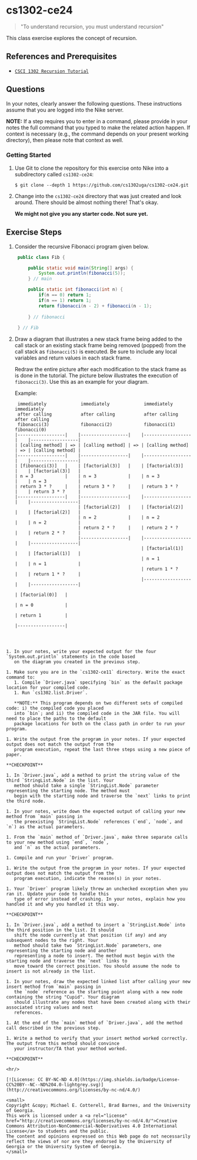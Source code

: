 # cs1302-ce24

> "To understand recursion, you must understand recursion"

This class exercise explores the concept of recursion.

## References and Prerequisites

* [`CSCI 1302 Recursion Tutorial`](https://github.com/cs1302uga/cs1302-tutorials/blob/master/recursion.md)

## Questions

In your notes, clearly answer the following questions. These instructions assume that you are 
logged into the Nike server. 

**NOTE:** If a step requires you to enter in a command, please provide in your notes the full 
command that you typed to make the related action happen. If context is necessary (e.g., the 
command depends on your present working directory), then please note that context as well.

### Getting Started

1. Use Git to clone the repository for this exercise onto Nike into a subdirectory called `cs1302-ce24`:

   ```
   $ git clone --depth 1 https://github.com/cs1302uga/cs1302-ce24.git
   ```

1. Change into the `cs1302-ce24` directory that was just created and look around. There should be
   almost nothing there! That's okay.

    **We might not give you any starter code.  Not sure yet.**
   
## Exercise Steps

1. Consider the recursive Fibonacci program given below.

   ```java
    public class Fib {

        public static void main(String[] args) {
            System.out.println(fibonacci(5));
        } // main

        public static int fibonacci(int n) {
            if(n == 0) return 1;
            if(n == 1) return 1;
            return fibonacci(n - 2) + fibonacci(n - 1);
                
        } // fibonacci
        
    } // Fib
    ```

1. Draw a diagram that illustrates a new stack frame being added to the call stack or an existing stack frame
   being removed (popped) from the call stack as `fibonacci(5)` is executed. Be sure to include any local variables
   and return values in each stack frame.
    
   Redraw the entire picture after each modification to the stack frame as is done in the tutorial.
   The picture below illustrates the execution of `fibonacci(3)`. Use this as an example for your diagram.
   
   Example:
    ```
     immediately             immediately             immediately             immediately
     after calling           after calling           after calling           after calling 
     fibonacci(3)            fibonacci(2)            fibonacci(1)            fibonacci(0)
    |------------------|    |------------------|    |------------------|    |------------------|
    | [calling method] | => | [calling method] | => | [calling method] | => | [calling method] |
    |------------------|    |------------------|    |------------------|    |------------------|
    | [fibonacci(3)]   |    | [factorial(3)]   |    | [factorial(3)]   |    | [factorial(3)]   |
    | n = 3            |    | n = 3            |    | n = 3            |    | n = 3            |
    | return 3 * ?     |    | return 3 * ?     |    | return 3 * ?     |    | return 3 * ?     |
    |------------------|    |------------------|    |------------------|    |------------------|
                            | [factorial(2)]   |    | [factorial(2)]   |    | [factorial(2)]   | 
                            | n = 2            |    | n = 2            |    | n = 2            |
                			| return 2 * ?     |    | return 2 * ?     |    | return 2 * ?     |
                            |------------------|    |------------------|    |------------------|
                                                    | [factorial(1)]   |    | [factorial(1)]   | 
                                                    | n = 1            |    | n = 1            |
					                            	| return 1 * ?     |    | return 1 * ?     |
                                                    |------------------|    |------------------|
                                                                            | [factorial(0)]   |
                                                                            | n = 0            |
                                        									| return 1         |
                                                                            |------------------|
```
   
  
   
1. In your notes, write your expected output for the four `System.out.println` statements in the code based 
   on the diagram you created in the previous step. 
   
1. Make sure you are in the `cs1302-ce11` directory. Write the exact command to:
   1. Compile `Driver.java` specifying `bin` as the default package location for your compiled code.
   1. Run `cs1302.list.Driver`.
   
   **NOTE:** This program depends on two different sets of compiled code: i) the compiled code you placed
   into `bin`; and ii) the compiled code in the JAR file. You will need to place the paths to the default 
   package locations for both on the class path in order to run your program.

1. Write the output from the program in your notes. If your expected output does not match the output from the 
   program execution, repeat the last three steps using a new piece of paper.
   
**CHECKPOINT**

1. In `Driver.java`, add a method to print the string value of the third `StringList.Node` in the list. Your
   method should take a single `StringList.Node` parameter representing the starting node. The method must
   begin with the starting node and traverse the `next` links to print the third node.
   
1. In your notes, write down the expected output of calling your new method from `main` passing in 
   the preexisting `StringList.Node` references (`end`, `node`, and `n`) as the actual parameters.

1. From the `main` method of `Driver.java`, make three separate calls to your new method using `end`, `node`,
   and `n` as the actual parameters.
   
1. Compile and run your `Driver` program. 

1. Write the output from the program in your notes. If your expected output does not match the output from the 
   program execution, indicate the reason(s) in your notes.
   
1. Your `Driver` program likely threw an unchecked exception when you ran it. Update your code to handle this 
   type of error instead of crashing. In your notes, explain how you handled it and why you handled it this way.

**CHECKPOINT**

1. In `Driver.java`, add a method to insert a `StringList.Node` into the third position in the list. It should 
   shift the node currently at that position (if any) and any subsequent nodes to the right. Your 
   method should take two `StringList.Node` parameters, one representing the starting node and another
   representing a node to insert. The method must begin with the starting node and traverse the `next` links to
   move toward the correct position. You should assume the node to insert is not already in the list.
  
1. In your notes, draw the expected linked list after calling your new insert method from `main` passing in 
   the `node` reference as the starting point along with a new node containing the string "Cupid". Your diagram 
   should illustrate any nodes that have been created along with their associated string values and next 
   references.

1. At the end of the `main` method of `Driver.java`, add the method call described in the previous step.
   
1. Write a method to verify that your insert method worked correctly. The output from this method should convince
   your instructor/TA that your method worked.

**CHECKPOINT**

<hr/>

[![License: CC BY-NC-ND 4.0](https://img.shields.io/badge/License-CC%20BY--NC--ND%204.0-lightgrey.svg)](http://creativecommons.org/licenses/by-nc-nd/4.0/)

<small>
Copyright &copy; Michael E. Cotterell, Brad Barnes, and the University of Georgia.
This work is licensed under a <a rel="license" href="http://creativecommons.org/licenses/by-nc-nd/4.0/">Creative Commons Attribution-NonCommercial-NoDerivatives 4.0 International License</a> to students and the public.
The content and opinions expressed on this Web page do not necessarily reflect the views of nor are they endorsed by the University of Georgia or the University System of Georgia.
</small>
